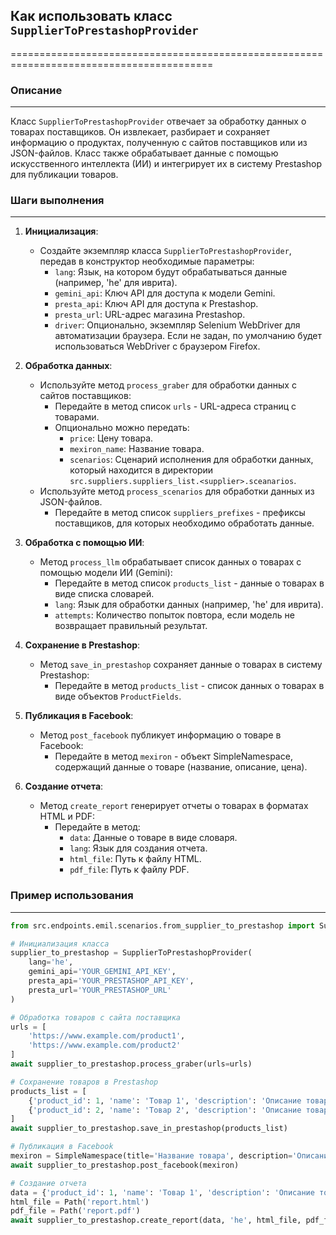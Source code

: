 ## Как использовать класс `SupplierToPrestashopProvider` 
=========================================================================================

### Описание
-------------------------
Класс `SupplierToPrestashopProvider` отвечает за обработку данных о товарах поставщиков. Он извлекает, разбирает и сохраняет информацию о продуктах, полученную с сайтов поставщиков или из JSON-файлов. Класс также обрабатывает данные с помощью искусственного интеллекта (ИИ) и интегрирует их в систему Prestashop для публикации товаров. 

### Шаги выполнения
-------------------------
1. **Инициализация**:
    - Создайте экземпляр класса `SupplierToPrestashopProvider`, передав в конструктор необходимые параметры: 
        - `lang`: Язык, на котором будут обрабатываться данные (например, 'he' для иврита).
        - `gemini_api`: Ключ API для доступа к модели Gemini.
        - `presta_api`: Ключ API для доступа к Prestashop.
        - `presta_url`: URL-адрес магазина Prestashop.
        - `driver`: Опционально, экземпляр Selenium WebDriver для автоматизации браузера. Если не задан, по умолчанию будет использоваться WebDriver с браузером Firefox.

2. **Обработка данных**:
    - Используйте метод `process_graber` для обработки данных с сайтов поставщиков:
        - Передайте в метод список `urls` - URL-адреса страниц с товарами.
        - Опционально можно передать:
            - `price`: Цену товара.
            - `mexiron_name`: Название товара.
            - `scenarios`: Сценарий исполнения для обработки данных, который находится в директории `src.suppliers.suppliers_list.<supplier>.sceanarios`.
    - Используйте метод `process_scenarios` для обработки данных из JSON-файлов.
        - Передайте в метод список `suppliers_prefixes` - префиксы поставщиков, для которых необходимо обработать данные.

3. **Обработка с помощью ИИ**:
    - Метод `process_llm` обрабатывает список данных о товарах с помощью модели ИИ (Gemini):
        - Передайте в метод список `products_list` - данные о товарах в виде списка словарей.
        - `lang`: Язык для обработки данных (например, 'he' для иврита).
        - `attempts`: Количество попыток повтора, если модель не возвращает правильный результат.

4. **Сохранение в Prestashop**:
    - Метод `save_in_prestashop` сохраняет данные о товарах в систему Prestashop:
        - Передайте в метод `products_list` - список данных о товарах в виде объектов `ProductFields`.

5. **Публикация в Facebook**:
    - Метод `post_facebook` публикует информацию о товаре в Facebook:
        - Передайте в метод `mexiron` - объект SimpleNamespace, содержащий данные о товаре (название, описание, цена).

6. **Создание отчета**:
    - Метод `create_report` генерирует отчеты о товарах в форматах HTML и PDF:
        - Передайте в метод:
            - `data`: Данные о товаре в виде словаря.
            - `lang`: Язык для создания отчета.
            - `html_file`: Путь к файлу HTML.
            - `pdf_file`: Путь к файлу PDF.

### Пример использования
-------------------------

```python
from src.endpoints.emil.scenarios.from_supplier_to_prestashop import SupplierToPrestashopProvider

# Инициализация класса
supplier_to_prestashop = SupplierToPrestashopProvider(
    lang='he',
    gemini_api='YOUR_GEMINI_API_KEY',
    presta_api='YOUR_PRESTASHOP_API_KEY',
    presta_url='YOUR_PRESTASHOP_URL'
)

# Обработка товаров с сайта поставщика
urls = [
    'https://www.example.com/product1',
    'https://www.example.com/product2'
]
await supplier_to_prestashop.process_graber(urls=urls)

# Сохранение товаров в Prestashop
products_list = [
    {'product_id': 1, 'name': 'Товар 1', 'description': 'Описание товара 1'},
    {'product_id': 2, 'name': 'Товар 2', 'description': 'Описание товара 2'}
]
await supplier_to_prestashop.save_in_prestashop(products_list)

# Публикация в Facebook
mexiron = SimpleNamespace(title='Название товара', description='Описание товара', price=100)
await supplier_to_prestashop.post_facebook(mexiron)

# Создание отчета
data = {'product_id': 1, 'name': 'Товар 1', 'description': 'Описание товара 1'}
html_file = Path('report.html')
pdf_file = Path('report.pdf')
await supplier_to_prestashop.create_report(data, 'he', html_file, pdf_file)
```